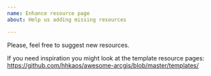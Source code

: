 ```yaml
---
name: Enhance resource page
about: Help us adding missing resources

---
```


Please, feel free to suggest new resources. 

If you need inspiration you might look at the template resource pages: https://github.com/hhkaos/awesome-arcgis/blob/master/templates/
